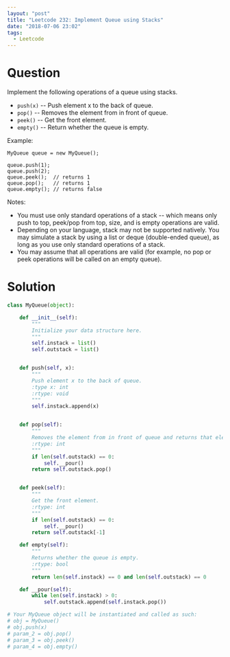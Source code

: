 ```yaml
---
layout: "post"
title: "Leetcode 232: Implement Queue using Stacks"
date: "2018-07-06 23:02"
tags:
  - Leetcode
---
```


# Question
Implement the following operations of a queue using stacks.

* `push(x)` -- Push element x to the back of queue.
* `pop()` -- Removes the element from in front of queue.
* `peek()` -- Get the front element.
* `empty()` -- Return whether the queue is empty.

Example:

```
MyQueue queue = new MyQueue();

queue.push(1);
queue.push(2);  
queue.peek();  // returns 1
queue.pop();   // returns 1
queue.empty(); // returns false
```

Notes:

* You must use only standard operations of a stack -- which means only push to top, peek/pop from top, size, and is empty operations are valid.
* Depending on your language, stack may not be supported natively. You may simulate a stack by using a list or deque (double-ended queue), as long as you use only standard operations of a stack.
* You may assume that all operations are valid (for example, no pop or peek operations will be called on an empty queue).

# Solution
```python
class MyQueue(object):

    def __init__(self):
        """
        Initialize your data structure here.
        """
        self.instack = list()
        self.outstack = list()


    def push(self, x):
        """
        Push element x to the back of queue.
        :type x: int
        :rtype: void
        """
        self.instack.append(x)


    def pop(self):
        """
        Removes the element from in front of queue and returns that element.
        :rtype: int
        """
        if len(self.outstack) == 0:
            self.__pour()
        return self.outstack.pop()


    def peek(self):
        """
        Get the front element.
        :rtype: int
        """
        if len(self.outstack) == 0:
            self.__pour()
        return self.outstack[-1]

    def empty(self):
        """
        Returns whether the queue is empty.
        :rtype: bool
        """
        return len(self.instack) == 0 and len(self.outstack) == 0

    def __pour(self):
        while len(self.instack) > 0:
            self.outstack.append(self.instack.pop())

# Your MyQueue object will be instantiated and called as such:
# obj = MyQueue()
# obj.push(x)
# param_2 = obj.pop()
# param_3 = obj.peek()
# param_4 = obj.empty()
```
